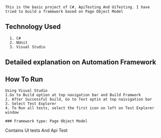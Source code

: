 ﻿```
This is the basic project of C#, ApiTesting And UiTesting. I have tried to build a framework based on Page Object Model
```
## Technology Used
```
  1. C#
  2. NUnit
  3. Visual Studio
```

## Detailed explanation on Automation Framework
## How To Run
```
Using Visual Studio
1.Go to Build option at top navigation bar and Build Framwork
2. After Successful build, Go to Test optin at top naivigation bar
3. Select Test Explorer
4. To Run all tests, select the first icon on left on Test Explorer window

### Framework type: Page Object Model 
```
Contains  UI tests And Api Test
```


